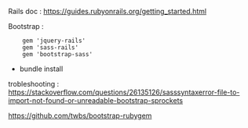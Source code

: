 Rails doc : https://guides.rubyonrails.org/getting_started.html

Bootstrap :
```
    gem 'jquery-rails'
    gem 'sass-rails'
    gem 'bootstrap-sass'
```

* bundle install

trobleshooting :
https://stackoverflow.com/questions/26135126/sasssyntaxerror-file-to-import-not-found-or-unreadable-bootstrap-sprockets

https://github.com/twbs/bootstrap-rubygem